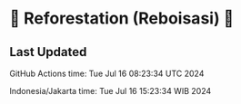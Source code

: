 
# 🌳 Reforestation (Reboisasi) 🌲

## Last Updated

GitHub Actions time: Tue Jul 16 08:23:34 UTC 2024

Indonesia/Jakarta time: Tue Jul 16 15:23:34 WIB 2024
